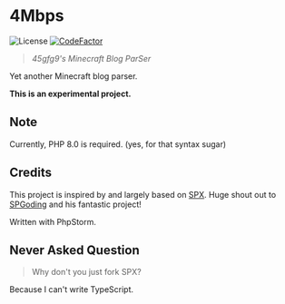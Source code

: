 # 4Mbps

![License](https://img.shields.io/github/license/45gfg9/4Mbps.svg)
[![CodeFactor](https://www.codefactor.io/repository/github/45gfg9/4Mbps/badge)](https://www.codefactor.io/repository/github/45gfg9/4Mbps)

> *45gfg9's Minecraft Blog ParSer*

Yet another Minecraft blog parser.

**This is an experimental project.**

## Note

Currently, PHP 8.0 is required. (yes, for that syntax sugar)

## Credits

This project is inspired by and largely based on [SPX](https://github.com/SPGoding/spx).
Huge shout out to [SPGoding](https://github.com/SPGoding) and his fantastic project!

Written with PhpStorm.

## Never Asked Question
> Why don't you just fork SPX?

Because I can't write TypeScript.
